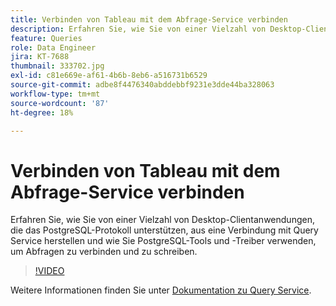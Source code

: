```yaml
---
title: Verbinden von Tableau mit dem Abfrage-Service verbinden
description: Erfahren Sie, wie Sie von einer Vielzahl von Desktop-Clientanwendungen, die das PostgreSQL-Protokoll unterstützen, aus eine Verbindung mit Query Service herstellen und wie Sie PostgreSQL-Tools und -Treiber verwenden, um Abfragen zu verbinden und zu schreiben.
feature: Queries
role: Data Engineer
jira: KT-7688
thumbnail: 333702.jpg
exl-id: c81e669e-af61-4b6b-8eb6-a516731b6529
source-git-commit: adbe8f4476340abddebbf9231e3dde44ba328063
workflow-type: tm+mt
source-wordcount: '87'
ht-degree: 18%

---
```


# Verbinden von Tableau mit dem Abfrage-Service verbinden

Erfahren Sie, wie Sie von einer Vielzahl von Desktop-Clientanwendungen, die das PostgreSQL-Protokoll unterstützen, aus eine Verbindung mit Query Service herstellen und wie Sie PostgreSQL-Tools und -Treiber verwenden, um Abfragen zu verbinden und zu schreiben.

>[!VIDEO](https://video.tv.adobe.com/v/333702?quality=12&learn=on)

Weitere Informationen finden Sie unter [Dokumentation zu Query Service](https://experienceleague.adobe.com/docs/experience-platform/query/home.html?lang=de).
